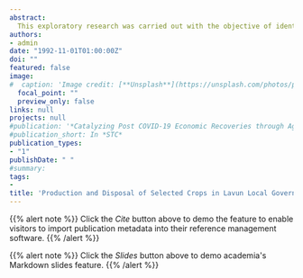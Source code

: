 ```yaml
---
abstract:
  This exploratory research was carried out with the objective of identifying the major reasons advanced by farmers for choosing among a host of crops which one to cultivate.  The method of disposal was also studied.  The data, which was collected using structured questionnaire, was analysed using Tables, percentages and chi-square. The findings indicated that out of the eighteen different crops being cultivated in this community as at the time of the survey, sorghum seems to be the most popular.  The choice hierarchy indicated that food security was a major objective among these farmers.  The implications of these findings were adequately discussed.
authors:
- admin
date: "1992-11-01T01:00:00Z"
doi: ""
featured: false
image:
#  caption: 'Image credit: [**Unsplash**](https://unsplash.com/photos/pLCdAaMFLTE)'
  focal_point: ""
  preview_only: false
links: null
projects: null
#publication: '*Catalyzing Post COVID-19 Economic Recoveries through Agripreneurship Development: The Agribusiness Incubation Centre (AICs) Model*'
#publication_short: In *STC*
publication_types:
- "1"
publishDate: " "
#summary: 
tags:
- 
title: 'Production and Disposal of Selected Crops in Lavun Local Government of Niger State'
---
```


{{% alert note %}}
Click the *Cite* button above to demo the feature to enable visitors to import publication metadata into their reference management software.
{{% /alert %}}

{{% alert note %}}
Click the *Slides* button above to demo academia's Markdown slides feature.
{{% /alert %}}
